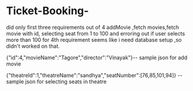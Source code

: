 # Ticket-Booking-
did only first three requirements out of 4
addMovie ,fetch movies,fetch movie with id, selecting seat from 1 to 100 and erroring out if user selects more than 100
for 4th requirement seems like i need database setup ,so didn't worked on that.

{"id":4,"movieName":"Tagore","director":"Vinayak"}-- sample json for add movie

{"theatreId":1,"theatreName":"sandhya","seatNumber":[76,85,101,94]} -- sample json for selecting seats in theatre

